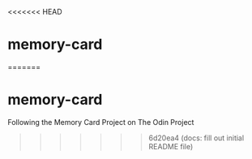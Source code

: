 <<<<<<< HEAD
# memory-card
=======
# memory-card

Following the Memory Card Project on The Odin Project
>>>>>>> 6d20ea4 (docs: fill out initial README file)
